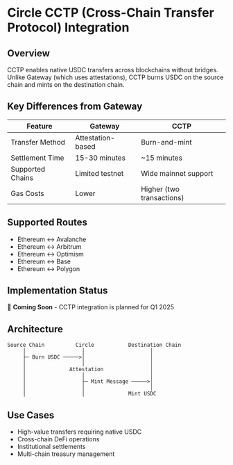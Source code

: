 # Circle CCTP (Cross-Chain Transfer Protocol) Integration

## Overview
CCTP enables native USDC transfers across blockchains without bridges. Unlike Gateway (which uses attestations), CCTP burns USDC on the source chain and mints on the destination chain.

## Key Differences from Gateway

| Feature | Gateway | CCTP |
|---------|---------|------|
| Transfer Method | Attestation-based | Burn-and-mint |
| Settlement Time | 15-30 minutes | ~15 minutes |
| Supported Chains | Limited testnet | Wide mainnet support |
| Gas Costs | Lower | Higher (two transactions) |

## Supported Routes
- Ethereum ↔ Avalanche
- Ethereum ↔ Arbitrum
- Ethereum ↔ Optimism
- Ethereum ↔ Base
- Ethereum ↔ Polygon

## Implementation Status
🚧 **Coming Soon** - CCTP integration is planned for Q1 2025

## Architecture
```
Source Chain          Circle           Destination Chain
     │                  │                     │
     ├─ Burn USDC ─────>│                     │
     │                  │                     │
     │              Attestation               │
     │                  │                     │
     │                  ├─ Mint Message ─────>│
     │                  │                     │
     │                  │              Mint USDC
```

## Use Cases
- High-value transfers requiring native USDC
- Cross-chain DeFi operations
- Institutional settlements
- Multi-chain treasury management